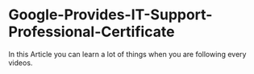 # Google-Provides-IT-Support-Professional-Certificate
In this Article you can learn a lot of things when you are following every videos.
